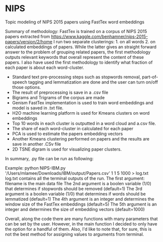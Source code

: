 # NIPS 
Topic modeling of NIPS 2015 papers using FastTex word embeddings  

Summary of methodology: 
FastTex is trained on a corpus of NIPS 2015 papers extracted from https://www.kaggle.com/benhamner/nips-2015-papers/version/2/home
I run two separate clusterings: 1. on all words 2. on calculated embeddings of papers. While the latter gives an straight forward answer to the problem of grouping related papers, the first methodology outputs relevant keywords that overall represent the content of these papers. I also have used the first methodology to identify what fraction of each paper is about each word-cluster.

- Standard text pre-processing steps such as stopwords removal, part-of-speech tagging and lemmatization are done and the user can turn on/off those options.
- The result of preprocessing is save in a .csv file
- Bigrams and Trigrams of the corpus are made
- Genism FastTex implementation is used to train word embeddings and model is saved in .txt file.
- H2O machine learning platform is used for Kmeans clusters on word embeddings
- Top 10 words in each cluster is outputted in a word cloud and a.csv file.
- The share of each word-cluster in calculated for each paper
- PCA is used to estimate the papers embedding vectors
- Another Kmeans clustering performed on papers and the results are save in another .CSv file
- 2D TSNE digram is used for visualizing paper clusters.

In summary, .py file can be run as following:

Example:  python NIPS-IBM.py '/Users/mlamee/Downloads/IBM/output/Papers.csv' 1 1 5 1000 > log.txt
 log.txt contains all the terminal outputs of the run.
 The first argument: filename is the main data file
 The 2nd argument is a boolen variable (1/0) that determines if stopwords should be removed (default=1)
 The 3rd argument is a boolen variable (1/0) that determines if words should be lemmatized (default=1)
 The 4th argument is an integer and determines the window size of the FastTex embeddings (default=5)
 The 5th argument is an integer and determines the size of embedding vectors (default=1000)

Overall, along the code there are many functions with many parameters that can be set by the user. However, in the main function I decided to only have the option for a handful of them. 
Also, I'd like to note that, for sure, this is not the best method for assigning values to arguments from terminal.

